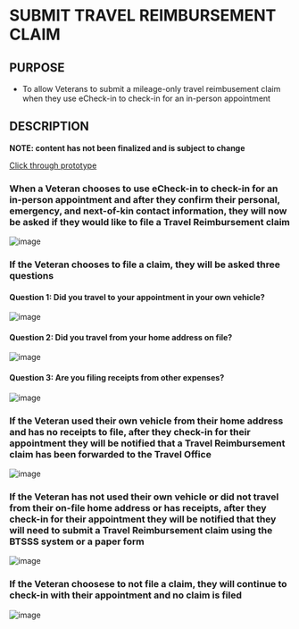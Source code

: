 # SUBMIT TRAVEL REIMBURSEMENT CLAIM

## PURPOSE

- To allow Veterans to submit a mileage-only travel reimbusement claim when they use eCheck-in to check-in for an in-person appointment

## DESCRIPTION

**NOTE: content has not been finalized and is subject to change**

[Click through prototype](https://app.abstract.com/projects/ab30c34e-e2f9-4d3e-bb96-3b683b006c24/branches/3c784fa2-f86a-42b7-b1e4-f0fd5f3c1aa3/commits/d0be5dc1a76d50fc6dffd4b0c13567626df99164/files/585436fe-2120-45f4-b4f7-fbae01d258d9/layers/9B61B462-73BA-45CF-ABA4-215FD07B6D5A?collectionId=3e7034be-0a0a-4895-8cf2-246a3d3ecb52&collectionLayerId=11842933-81f3-4651-86c5-220d77e2c649&mode=design&present=true)

### When a Veteran chooses to use eCheck-in to check-in for an in-person appointment and after they confirm their personal, emergency, and next-of-kin contact information, they will now be asked if they would like to file a Travel Reimbursement claim

![image](https://user-images.githubusercontent.com/86678742/190417656-1fad0c6d-2168-467b-a701-6f230060e25c.png)

### If the Veteran chooses to file a claim, they will be asked three questions

#### Question 1: Did you travel to your appointment in your own vehicle?
![image](https://user-images.githubusercontent.com/86678742/190418165-f1091b09-7391-4744-b067-50f7250eeece.png)

#### Question 2: Did you travel from your home address on file?
![image](https://user-images.githubusercontent.com/86678742/190418583-9484d36b-2624-4385-974b-9f63088fbb7b.png)
 
#### Question 3: Are you filing receipts from other expenses?
![image](https://user-images.githubusercontent.com/86678742/190418680-0da98e76-3098-4574-8032-d97a5c0c3d7f.png)

### If the Veteran used their own vehicle from their home address and has no receipts to file, after they check-in for their appointment they will be notified that a Travel Reimbursement claim has been forwarded to the Travel Office
![image](https://user-images.githubusercontent.com/86678742/190419025-1d47cd70-b432-48eb-a7a0-ca5616390d20.png)


### If the Veteran has not used their own vehicle or did not travel from their on-file home address or  has receipts, after they check-in for their appointment they will be notified that they will need to submit a Travel Reimbursement claim using the BTSSS system or a paper form
![image](https://user-images.githubusercontent.com/86678742/190419328-31a0aaa4-5645-4170-a980-2c68a9f967ea.png)

### If the Veteran choosese to not file a claim, they will continue to check-in with their appointment and no claim is filed
![image](https://user-images.githubusercontent.com/86678742/190420693-a5ce6de4-0bf8-4509-a467-d163ae66e031.png)

